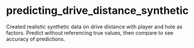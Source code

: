 # predicting_drive_distance_synthetic
Created realistic synthetic data on drive distance with player and hole as factors. Predict without referencing true values, then compare to see accuracy of predictions. 

